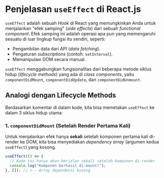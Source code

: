 # Penjelasan `useEffect` di React.js

`useEffect` adalah sebuah _Hook_ di React yang memungkinkan Anda untuk menjalankan "efek samping" (_side effects_) dari sebuah _functional component_. Efek samping ini adalah operasi apa pun yang memengaruhi sesuatu di luar lingkup fungsi itu sendiri, seperti:

- Pengambilan data dari API (_data fetching_).
- Pengaturan _subscriptions_ (contoh: `setInterval`).
- Memanipulasi DOM secara manual.

`useEffect` menggabungkan fungsionalitas dari beberapa metode siklus hidup (_lifecycle methods_) yang ada di _class components_, yaitu `componentDidMount`, `componentDidUpdate`, dan `componentDidUnmount`.

## Analogi dengan Lifecycle Methods

Berdasarkan komentar di dalam kode, kita bisa memetakan `useEffect` ke dalam 3 siklus hidup utama:

### 1. `componentDidMount` (Setelah Render Pertama Kali)

Untuk menjalankan efek hanya **sekali** setelah komponen pertama kali di-render ke DOM, kita bisa menyediakan _dependency array_ (argumen kedua `useEffect`) yang kosong.

```javascript
useEffect(() => {
  // Kode ini hanya akan berjalan sekali setelah komponen di-render
  console.log("Komponen berhasil di-mount!");
}, []); // <-- Array dependensi kosong
```
